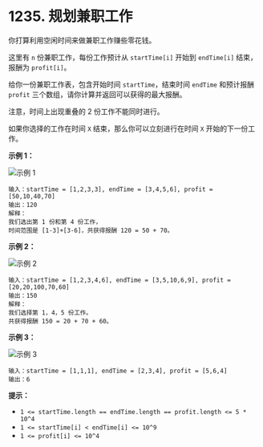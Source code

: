# 1235. 规划兼职工作

你打算利用空闲时间来做兼职工作赚些零花钱。

这里有 `n` 份兼职工作，每份工作预计从 `startTime[i]` 开始到 `endTime[i]` 结束，报酬为 `profit[i]`。

给你一份兼职工作表，包含开始时间 `startTime`，结束时间 `endTime` 和预计报酬 `profit` 三个数组，请你计算并返回可以获得的最大报酬。

注意，时间上出现重叠的 2 份工作不能同时进行。

如果你选择的工作在时间 `X` 结束，那么你可以立刻进行在时间 `X` 开始的下一份工作。

**示例 1：**

![示例 1](https://assets.leetcode-cn.com/aliyun-lc-upload/uploads/2019/10/19/sample1_1584.png)

```()
输入：startTime = [1,2,3,3], endTime = [3,4,5,6], profit = [50,10,40,70]
输出：120
解释：
我们选出第 1 份和第 4 份工作， 
时间范围是 [1-3]+[3-6]，共获得报酬 120 = 50 + 70。
```

**示例 2：**

![示例 2](https://assets.leetcode-cn.com/aliyun-lc-upload/uploads/2019/10/19/sample22_1584.png)

```()
输入：startTime = [1,2,3,4,6], endTime = [3,5,10,6,9], profit = [20,20,100,70,60]
输出：150
解释：
我们选择第 1，4，5 份工作。 
共获得报酬 150 = 20 + 70 + 60。
```

**示例 3：**

![示例 3](https://assets.leetcode-cn.com/aliyun-lc-upload/uploads/2019/10/19/sample3_1584.png)

```()
输入：startTime = [1,1,1], endTime = [2,3,4], profit = [5,6,4]
输出：6
```

**提示：**

- `1 <= startTime.length == endTime.length == profit.length <= 5 * 10^4`
- `1 <= startTime[i] < endTime[i] <= 10^9`
- `1 <= profit[i] <= 10^4`
